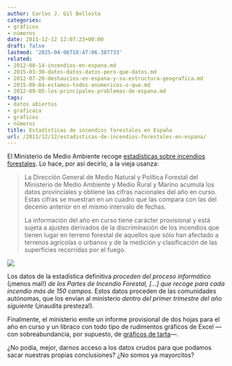 ```yaml
---
author: Carlos J. Gil Bellosta
categories:
- gráficos
- números
date: 2011-12-12 12:07:23+00:00
draft: false
lastmod: '2025-04-06T18:47:06.387733'
related:
- 2012-08-14-incendios-en-espana.md
- 2015-03-30-datos-datos-datos-pero-que-datos.md
- 2012-07-20-deshaucios-en-espana-y-su-estructura-geografica.md
- 2015-08-04-estamos-todos-anumericos-o-que.md
- 2012-09-05-los-principales-problemas-de-espana.md
tags:
- datos abiertos
- graficaca
- gráficos
- números
title: Estadísticas de incendios forestales en España
url: /2011/12/12/estadisticas-de-incendios-forestales-en-espana/
---
```


El Ministerio de Medio Ambiente recoge [estadísticas sobre incendios forestales](http://www.marm.es/es/biodiversidad/temas/defensa-contra-incendios-forestales/estadisticas-de-incendios-forestales/). Lo hace, por así decirlo, a la vieja usanza:



>La Dirección General de Medio Natural y Política Forestal del Ministerio de Medio Ambiente y Medio Rural y Marino acumula los datos provinciales y obtiene las cifras nacionales del año en curso. Estas cifras se muestran en un cuadro que las compara con las del decenio anterior en el mismo intervalo de fechas.
>
>La información del año en curso tiene carácter provisional y está sujeta a ajustes derivados de la discriminación de los incendios que tienen lugar en terreno forestal de aquellos que sólo han afectado a terrenos agrícolas o urbanos y de la medición y clasificación de las superficies recorridas por el fuego.



[![](/wp-uploads/2011/12/mapa_1_tcm7-25944.jpg)
](/wp-uploads/2011/12/mapa_1_tcm7-25944.jpg)

Los datos de la estadística definitiva _proceden del proceso informático_ (¡menos mal!) _de los Partes de Incendio Forestal, [...] que recoge para cada incendio más de 150 campos_. Estos datos proceden de las comunidades autónomas, que los envían al ministerio _dentro del primer trimestre del año siguiente_ (¡inaudita presteza!).

Finalmente, el ministerio emite un informe provisional de dos hojas para el año en curso y un libraco con todo tipo de rudimentos gráficos de Excel —con sobreabundancia, por supuesto, de [gráficos de tarta](https://datanalytics.com/2011/03/02/1658/)—.

¿No podía, mejor, darnos acceso a los datos crudos para que podamos sacar nuestras propias conclusiones? ¿No somos ya mayorcitos?
